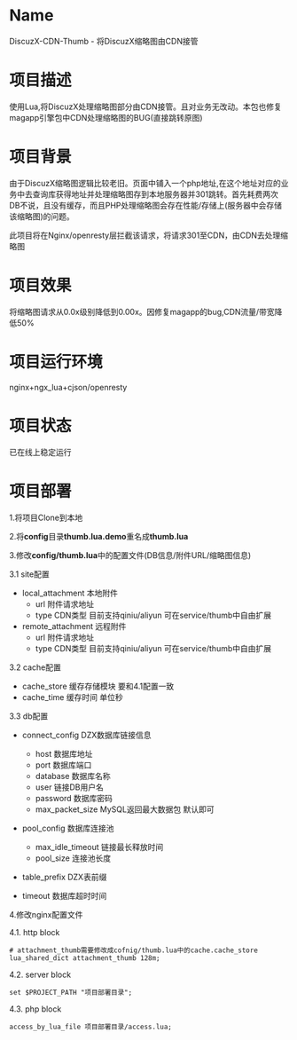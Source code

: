 Name
====

DiscuzX-CDN-Thumb - 将DiscuzX缩略图由CDN接管

项目描述
===========

使用Lua,将DiscuzX处理缩略图部分由CDN接管。且对业务无改动。本包也修复magapp引擎包中CDN处理缩略图的BUG(直接跳转原图)

项目背景
===========
由于DiscuzX缩略图逻辑比较老旧。页面中铺入一个php地址,在这个地址对应的业务中去查询库获得地址并处理缩略图存到本地服务器并301跳转。首先耗费两次DB不说，且没有缓存，而且PHP处理缩略图会存在性能/存储上(服务器中会存储该缩略图)的问题。

此项目将在Nginx/openresty层拦截该请求，将请求301至CDN，由CDN去处理缩略图

项目效果
===========
将缩略图请求从0.0x级别降低到0.00x。因修复magapp的bug,CDN流量/带宽降低50%

项目运行环境
===========
nginx+ngx_lua+cjson/openresty

项目状态
===========
已在线上稳定运行

项目部署
===========
1.将项目Clone到本地

2.将**config**目录**thumb.lua.demo**重名成**thumb.lua**

3.修改**config/thumb.lua**中的配置文件(DB信息/附件URL/缩略图信息)

3.1 site配置

* local_attachment 本地附件
    * url 附件请求地址
    * type CDN类型 目前支持qiniu/aliyun 可在service/thumb中自由扩展
* remote_attachment 远程附件
    * url 附件请求地址
    * type CDN类型 目前支持qiniu/aliyun 可在service/thumb中自由扩展

3.2 cache配置

* cache_store 缓存存储模块 要和4.1配置一致
* cache_time  缓存时间 单位秒


3.3 db配置

* connect_config DZX数据库链接信息
    * host 数据库地址
    * port 数据库端口
    * database 数据库名称
    * user 链接DB用户名
    * password 数据库密码
    * max_packet_size MySQL返回最大数据包 默认即可

* pool_config 数据库连接池
    * max_idle_timeout 链接最长释放时间
    * pool_size 连接池长度

* table_prefix DZX表前缀

* timeout 数据库超时时间

4.修改nginx配置文件

4.1. http block
~~~ nginx
# attachment_thumb需要修改成cofnig/thumb.lua中的cache.cache_store
lua_shared_dict attachment_thumb 128m;
~~~

4.2. server block
~~~ nginx
set $PROJECT_PATH "项目部署目录";
~~~

4.3. php block
~~~ nginx
access_by_lua_file 项目部署目录/access.lua;
~~~

